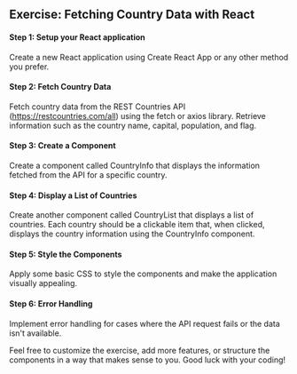 ## Exercise: Fetching Country Data with React
#### <b>Step 1</b>: Setup your React application

Create a new React application using Create React App or any other method you prefer.

#### <b>Step 2</b>: Fetch Country Data

Fetch country data from the REST Countries API (https://restcountries.com/all) using the fetch or axios library. Retrieve information such as the country name, capital, population, and flag.

#### <b>Step 3</b>: Create a Component

Create a component called CountryInfo that displays the information fetched from the API for a specific country.

#### <b>Step 4</b>: Display a List of Countries

Create another component called CountryList that displays a list of countries. Each country should be a clickable item that, when clicked, displays the country information using the CountryInfo component.

#### <b>Step 5</b>: Style the Components

Apply some basic CSS to style the components and make the application visually appealing.

#### <b>Step 6</b>: Error Handling

Implement error handling for cases where the API request fails or the data isn't available.

Feel free to customize the exercise, add more features, or structure the components in a way that makes sense to you. Good luck with your coding!